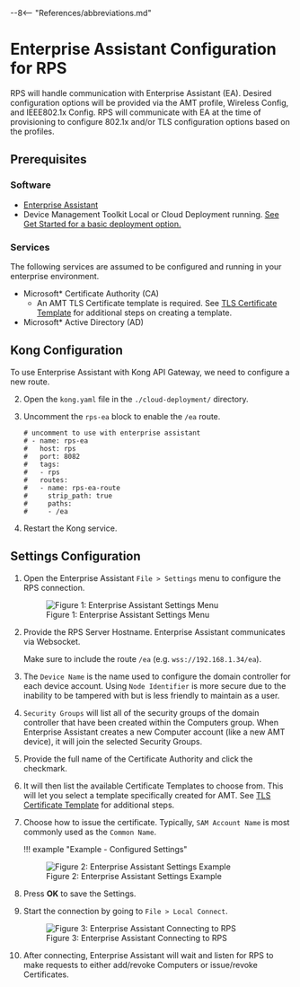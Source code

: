 --8<-- "References/abbreviations.md"

# Enterprise Assistant Configuration for RPS

RPS will handle communication with Enterprise Assistant (EA). Desired configuration options will be provided via the AMT profile, Wireless Config, and IEEE802.1x Config. RPS will communicate with EA at the time of provisioning to configure 802.1x and/or TLS configuration options based on the profiles.

## Prerequisites

### Software

- [Enterprise Assistant](../overview.md)
- Device Management Toolkit Local or Cloud Deployment running. [See Get Started for a basic deployment option.](../../../GetStarted/Cloud/prerequisites.md)

### Services

The following services are assumed to be configured and running in your enterprise environment.

- Microsoft* Certificate Authority (CA)
    - An AMT TLS Certificate template is required. See [TLS Certificate Template](../tlsCertTemplate.md) for additional steps on creating a template.
- Microsoft* Active Directory (AD)

## Kong Configuration

To use Enterprise Assistant with Kong API Gateway, we need to configure a new route.

2. Open the `kong.yaml` file in the `./cloud-deployment/` directory.

3. Uncomment the `rps-ea` block to enable the `/ea` route.

    ```
    # uncomment to use with enterprise assistant
    # - name: rps-ea
    #   host: rps
    #   port: 8082
    #   tags:
    #   - rps
    #   routes:
    #   - name: rps-ea-route
    #     strip_path: true
    #     paths:
    #     - /ea
    ```

4. Restart the Kong service.

## Settings Configuration

1. Open the Enterprise Assistant `File > Settings` menu to configure the RPS connection.

    <figure class="figure-image">
        <img src="..\..\..\..\assets\images\screenshots\EA_SettingsEmpty.png" alt="Figure 1: Enterprise Assistant Settings Menu">
        <figcaption>Figure 1: Enterprise Assistant Settings Menu</figcaption>
    </figure>

2. Provide the RPS Server Hostname. Enterprise Assistant communicates via Websocket. 

    Make sure to include the route `/ea` (e.g. `wss://192.168.1.34/ea`).

3. The `Device Name` is the name used to configure the domain controller for each device account. Using `Node Identifier` is more secure due to the inability to be tampered with but is less friendly to maintain as a user.

4. `Security Groups` will list all of the security groups of the domain controller that have been created within the Computers group. When Enterprise Assistant creates a new Computer account (like a new AMT device), it will join the selected Security Groups.

5. Provide the full name of the Certificate Authority and click the checkmark.

6. It will then list the available Certificate Templates to choose from. This will let you select a template specifically created for AMT. See [TLS Certificate Template](../tlsCertTemplate.md) for additional steps.

7. Choose how to issue the certificate. Typically, `SAM Account Name` is most commonly used as the `Common Name`.

    !!! example "Example - Configured Settings"
        <figure class="figure-image">
            <img src="..\..\..\..\assets\images\screenshots\EA_SettingsFull.png" alt="Figure 2: Enterprise Assistant Settings Example">
            <figcaption>Figure 2: Enterprise Assistant Settings Example</figcaption>
        </figure>

8. Press **OK** to save the Settings.

9. Start the connection by going to `File > Local Connect`.

    <figure class="figure-image">
        <img src="..\..\..\..\assets\images\screenshots\EA_Connected.png" alt="Figure 3: Enterprise Assistant Connecting to RPS">
        <figcaption>Figure 3: Enterprise Assistant Connecting to RPS</figcaption>
    </figure>

10. After connecting, Enterprise Assistant will wait and listen for RPS to make requests to either add/revoke Computers or issue/revoke Certificates.

<br>